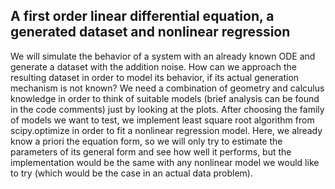 ## A first order linear differential equation, a generated dataset and nonlinear regression
We will simulate the behavior of a system with an already known ODE and generate a dataset with the addition noise. How can we approach the resulting dataset in order to model its behavior, if its actual generation mechanism is not known?
We need a combination of geometry and calculus knowledge in order to think of suitable models (brief analysis can be found in the code comments) just by looking at the plots. After choosing the family of models we want to test, we implement least square root algorithm from scipy.optimize in order to fit a nonlinear regression model. Here, we already know a priori the equation form, so we will only try to estimate the parameters of its general form and see how well it performs, but the implementation would be the same with any nonlinear model we would like to try (which would be the case in an actual data problem). 
